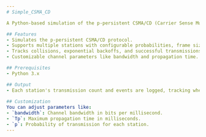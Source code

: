 ```yaml
---
# Simple_CSMA_CD

A Python-based simulation of the p-persistent CSMA/CD (Carrier Sense Multiple Access with Collision Detection) protocol, demonstrating the behavior of stations sharing a communication channel. The simulation showcases how collisions are detected, exponential backoff is applied, and data frames are transmitted.

## Features
- Simulates the p-persistent CSMA/CD protocol.
- Supports multiple stations with configurable probabilities, frame sizes, and backoff mechanisms.
- Tracks collisions, exponential backoffs, and successful transmissions.
- Customizable channel parameters like bandwidth and propagation time.

## Prerequisites
- Python 3.x

## Output
- Each station's transmission count and events are logged, tracking when collisions occur, backoff periods, and successful transmissions.
  
## Customization
You can adjust parameters like:
- `bandwidth`: Channel bandwidth in bits per millisecond.
- `Tp`: Maximum propagation time in milliseconds.
- `p`: Probability of transmission for each station.
---
```

